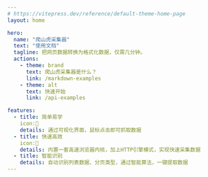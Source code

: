 ```yaml
---
# https://vitepress.dev/reference/default-theme-home-page
layout: home

hero:
  name: "爬山虎采集器"
  text: "使用文档"
  tagline: 把网页数据转换为格式化数据，仅需几分钟。
  actions:
    - theme: brand
      text: 爬山虎采集器是什么？
      link: /markdown-examples
    - theme: alt
      text: 快速开始
      link: /api-examples

features:
  - title: 简单易学
    icon:🚀
    details: 通过可视化界面，鼠标点击即可抓取数据
  - title: 快速高效
    icon:🚀
    details: 内置一套高速浏览器内核，加上HTTP引擎模式，实现快速采集数据
  - title: 智能识别
    details: 自动识别列表数据、分页类型，通过智能算法，一键提取数据
---
```


